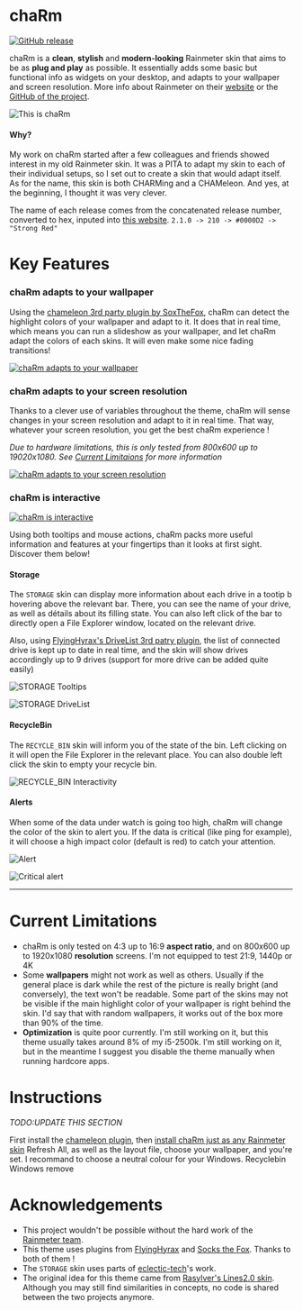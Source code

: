 # chaRm

[![GitHub release](https://img.shields.io/badge/Latest%20Release-v1.0.0-blue.svg)](https://github.com/RedEcho/chaRm/releases/tag/v1.0.0)

chaRm is a **clean**, **stylish** and **modern-looking** Rainmeter skin that aims to be as **plug and play** as possible. It essentially adds some basic but functional info as widgets on your desktop, and adapts to your wallpaper and screen resolution.
More info about Rainmeter on their [website](https://www.rainmeter.net/) or the [GitHub of the project](https://github.com/rainmeter/rainmeter).

![This is chaRm](./doc/pic/ThisIschaRm.jpg)

#### Why?

My work on chaRm started after a few colleagues and friends showed interest in my old Rainmeter skin. It was a PITA to adapt my skin to each of their individual setups, so I set out to create a skin that would adapt itself.
As for the name, this skin is both CHARMing and a CHAMeleon. And yes, at the beginning, I thought it was very clever.

The name of each release comes from the concatenated release number, converted to hex, inputed into [this website](https://www.colorhexa.com).
`2.1.0 -> 210 -> #0000D2 -> "Strong Red"`


# Key Features

### chaRm adapts to your wallpaper

Using the [chameleon 3rd party plugin by SoxTheFox](https://github.com/socks-the-fox/Chameleon), chaRm can detect the highlight colors of your wallpaper and adapt to it. It does that in real time, which means you can run a slideshow as your wallpaper, and let chaRm adapt the colors of each skins. It will even make some nice fading transitions!

[![chaRm adapts to your wallpaper](./doc/pic/Adapt_to_wallpapers_thumb.jpg)](https://youtu.be/V18R5t-GSxM)

### chaRm adapts to your screen resolution

Thanks to a clever use of variables throughout the theme, chaRm will sense changes in your screen resolution and adapt to it in real time. That way, whatever your screen resolution, you get the best chaRm experience !

_Due to hardware limitations, this is only tested from 800x600 up to 19020x1080. See [Current Limitaions](#current-limitations) for more information_

[![chaRm adapts to your screen resolution](./doc/pic/Adapt_to_resolution_thumb.jpg)](https://youtu.be/6fpFxJLBbmI)

### chaRm is interactive

[![chaRm is interactive](./doc/pic/Interactivity_thumb.jpg)](https://youtu.be/hW2kuEdvV7w)

Using both tooltips and mouse actions, chaRm packs more useful information and features at your fingertips than it looks at first sight. Discover them below!

#### Storage

The `STORAGE` skin can display more information about each drive in a tootip b hovering above the relevant bar. There, you can see the name of your drive, as well as détails about its filling state. You can also left click of the bar to directly open a File Explorer window, located on the relevant drive.

Also, using [FlyingHyrax's DriveList 3rd patry plugin](https://github.com/FlyingHyrax/rm-drivelist-plugin), the list of connected drive is kept up to date in real time, and the skin will show drives accordingly up to 9 drives (support for more drive can be added quite easily)

![STORAGE Tooltips](./doc/pic/Tooltips.jpg)

![STORAGE DriveList](./doc/pic/HDD.jpg)

#### RecycleBin

The `RECYCLE_BIN` skin will inform you of the state of the bin. Left clicking on it will open the File Explorer in the relevant place. You can also double left click the skin to empty your recycle bin.

![RECYCLE_BIN Interactivity](./doc/pic/RecycleBin.gif)

#### Alerts

When some of the data under watch is going too high, chaRm will change the color of the skin to alert you. If the data is critical (like ping for example), it will choose a high impact color (default is red) to catch your attention.

![Alert](./doc/pic/Alert2.jpg)

![Critical alert](./doc/pic/Alert.jpg)

---

# Current Limitations

- chaRm is only tested on 4:3 up to 16:9 **aspect ratio**, and on 800x600 up to 1920x1080 **resolution** screens. I'm not equipped to test 21:9, 1440p or 4K
- Some **wallpapers** might not work as well as others. Usually if the general place is dark while the rest of the picture is really bright (and conversely), the text won't be readable. Some part of the skins may not be visible if the main highlight color of your wallpaper is right behind the skin. I'd say that with random wallpapers, it works out of the box more than 90% of the time. 
- **Optimization** is quite poor currently. I'm still working on it, but this theme usually takes around 8% of my i5-2500k. I'm still working on it, but in the meantime I suggest you disable the theme manually when running hardcore apps.

# Instructions

_TODO:UPDATE THIS SECTION_

First install the [chameleon plugin](https://software.socksthefox.net/chameleon/), then [install chaRm just as any Rainmeter skin](https://docs.rainmeter.net/manual/installing-skins/)
Refresh All, as well as the layout file, choose your wallpaper, and you're set. I recommand to choose a neutral colour for your Windows.
Recyclebin Windows remove

# Acknowledgements

- This project wouldn't be possible without the hard work of the [Rainmeter team](https://github.com/rainmeter/rainmeter/graphs/contributors). 
- This theme uses plugins from [FlyingHyrax](https://github.com/flyinghyrax) and [Socks the Fox](https://github.com/socks-the-fox). Thanks to both of them !
- The `STORAGE` skin uses parts of [eclectic-tech](https://forum.rainmeter.net/viewtopic.php?f=18&t=17342&p=143116&hilit=drivelist#p143116)'s work. 
- The original idea for this theme came from [Rasylver's Lines2.0 skin](<https://visualskins.com/skin/lines-20>). Although you may still find similarities in concepts, no code is shared between the two projects anymore. 